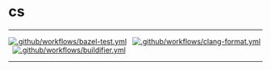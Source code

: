 # cs

---

[![.github/workflows/bazel-test.yml](https://github.com/p13i/cs/actions/workflows/bazel-test.yml/badge.svg)](https://github.com/p13i/cs/actions/workflows/bazel-test.yml)
&nbsp;
[![.github/workflows/clang-format.yml](https://github.com/p13i/cs/actions/workflows/clang-format.yml/badge.svg)](https://github.com/p13i/cs/actions/workflows/clang-format.yml)
&nbsp;
[![.github/workflows/buildifier.yml](https://github.com/p13i/cs/actions/workflows/buildifier.yml/badge.svg)](https://github.com/p13i/cs/actions/workflows/buildifier.yml)

---

